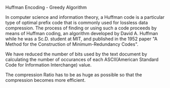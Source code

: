 Huffman Encoding - Greedy Algorithm

In computer science and information theory, a Huffman code is a particular type of optimal prefix code that is commonly used for lossless data compression. The process of finding or using such a code proceeds by means of Huffman coding, an algorithm developed by David A. Huffman while he was a Sc.D. student at MIT, and published in the 1952 paper "A Method for the Construction of Minimum-Redundancy Codes".

We have reduced the number of bits used by the text document by calculating the number of occurances of each ASCII(American Standard Code for Information Interchange) value.

The compression Ratio  has to be as huge as possible so that the compression becomes more efficient. 

